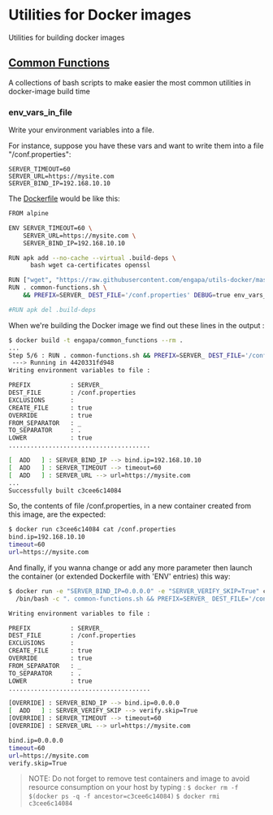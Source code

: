 # Utilities for Docker images
Utilities for building docker images

## [Common Functions](common_functions.sh)

A collections of bash scripts to make easier the most common utilities in docker-image build time

### env_vars_in_file

Write your environment variables into a file.

For instance, suppose you have these vars and want to write them into a file "/conf.properties":

    SERVER_TIMEOUT=60
    SERVER_URL=https://mysite.com
    SERVER_BIND_IP=192.168.10.10

The [Dockerfile](examples/Dockerfile) would be like this:

```bash
FROM alpine

ENV SERVER_TIMEOUT=60 \
    SERVER_URL=https://mysite.com \
    SERVER_BIND_IP=192.168.10.10

RUN apk add --no-cache --virtual .build-deps \
      bash wget ca-certificates openssl

RUN ["wget", "https://raw.githubusercontent.com/engapa/utils-docker/master/common-functions.sh"]
RUN . common-functions.sh \
    && PREFIX=SERVER_ DEST_FILE='/conf.properties' DEBUG=true env_vars_in_file

#RUN apk del .build-deps
```

When we're building the Docker image we find out these lines in the output :

```bash
$ docker build -t engapa/common_functions --rm .
...
Step 5/6 : RUN . common-functions.sh && PREFIX=SERVER_ DEST_FILE='/conf.properties' DEBUG=true env_vars_in_file
 ---> Running in 4420331fd948
Writing environment variables to file :

PREFIX           : SERVER_
DEST_FILE        : /conf.properties
EXCLUSIONS       :
CREATE_FILE      : true
OVERRIDE         : true
FROM_SEPARATOR   : _
TO_SEPARATOR     : .
LOWER            : true
.......................................

[  ADD   ] : SERVER_BIND_IP --> bind.ip=192.168.10.10
[  ADD   ] : SERVER_TIMEOUT --> timeout=60
[  ADD   ] : SERVER_URL --> url=https://mysite.com
...
Successfully built c3cee6c14084
```

So, the contents of file /conf.properties, in a new container created from this image, are the expected:

```bash
$ docker run c3cee6c14084 cat /conf.properties
bind.ip=192.168.10.10
timeout=60
url=https://mysite.com
```

And finally, if you wanna change or add any more parameter then launch the container (or extended Dockerfile with 'ENV' entries) this way:

```bash
$ docker run -e "SERVER_BIND_IP=0.0.0.0" -e "SERVER_VERIFY_SKIP=True" c3cee6c14084 \
  /bin/bash -c ". common-functions.sh && PREFIX=SERVER_ DEST_FILE='/conf.properties' DEBUG=true env_vars_in_file && cat /conf.properties"

Writing environment variables to file :

PREFIX           : SERVER_
DEST_FILE        : /conf.properties
EXCLUSIONS       :
CREATE_FILE      : true
OVERRIDE         : true
FROM_SEPARATOR   : _
TO_SEPARATOR     : .
LOWER            : true
.......................................

[OVERRIDE] : SERVER_BIND_IP --> bind.ip=0.0.0.0
[  ADD   ] : SERVER_VERIFY_SKIP --> verify.skip=True
[OVERRIDE] : SERVER_TIMEOUT --> timeout=60
[OVERRIDE] : SERVER_URL --> url=https://mysite.com

bind.ip=0.0.0.0
timeout=60
url=https://mysite.com
verify.skip=True
```


> NOTE: Do not forget to remove test containers and image to avoid resource consumption on your host by typing :
`$ docker rm -f $(docker ps -q -f ancestor=c3cee6c14084)`
`$ docker rmi c3cee6c14084`





